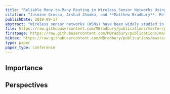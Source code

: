 ```yaml
---
title: "Reliable Many-to-Many Routing in Wireless Sensor Networks Using Ant Colony Optimisation"
citation: "Jasmine Grosso, Arshad Jhumka, and **Matthew Bradbury**. Reliable Many-to-Many Routing in Wireless Sensor Networks Using Ant Colony Optimisation. In *15th European Dependable Computing Conference (EDCC)*, 111–118. September 2019. [doi:10.1109/EDCC.2019.00030](https://doi.org/10.1109/EDCC.2019.00030)."
publishDate: 2019-09-17
abstract: "Wireless sensor networks (WSNs) have been widely studied in the context of many-to-one communication, in which multiple data sources send messages to a dedicated sink. However, there has been little research in the area of many-to-many communication. Many-to-many communication in WSNs is a growing application area, with examples including fire detection in both natural and urban areas, and the monitoring of heating and air conditioning within buildings. In this paper, we propose a scalable many-to-many routing protocol that makes use of Ant Colony Optimisation (ACO) that is applicable for an arbitrary number of sources and sinks. The protocol aggregates data sent from multiple sources into a single, shared backbone of nodes to reduce the total number of packets sent and so increase network lifetime. Results from simulations using the Cooja Network simulator show that the protocol is able to achieve packet delivery ratios above 95%, with the algorithm becoming more efficient with larger networks, sending fewer packets relative to the size of the networks, as well as involving fewer nodes in routing."
file: https://raw.githubusercontent.com/MBradbury/publications/master/papers/EDCC2019.pdf
firstpage: https://raw.githubusercontent.com/MBradbury/publications/master/firstpages/EDCC2019.svg
bibtex: https://raw.githubusercontent.com/MBradbury/publications/master/bibtex/Grosso_2019_ReliableManyMany.bib
type: paper
paper_type: conference
---
```


<!-- readmore -->

## Importance

## Perspectives


